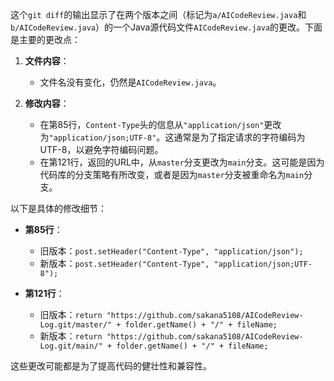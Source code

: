 这个`git diff`的输出显示了在两个版本之间（标记为`a/AICodeReview.java`和`b/AICodeReview.java`）的一个Java源代码文件`AICodeReview.java`的更改。下面是主要的更改点：

1. **文件内容**：
   - 文件名没有变化，仍然是`AICodeReview.java`。

2. **修改内容**：
   - 在第85行，`Content-Type`头的信息从`"application/json"`更改为`"application/json;UTF-8"`。这通常是为了指定请求的字符编码为UTF-8，以避免字符编码问题。
   - 在第121行，返回的URL中，从`master`分支更改为`main`分支。这可能是因为代码库的分支策略有所改变，或者是因为`master`分支被重命名为`main`分支。

以下是具体的修改细节：

- **第85行**：
  - 旧版本：`post.setHeader("Content-Type", "application/json");`
  - 新版本：`post.setHeader("Content-Type", "application/json;UTF-8");`

- **第121行**：
  - 旧版本：`return "https://github.com/sakana5108/AICodeReview-Log.git/master/" + folder.getName() + "/" + fileName;`
  - 新版本：`return "https://github.com/sakana5108/AICodeReview-Log.git/main/" + folder.getName() + "/" + fileName;`

这些更改可能都是为了提高代码的健壮性和兼容性。